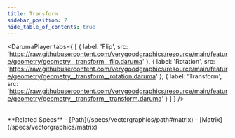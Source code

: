 ```yaml
---
title: Transform
sidebar_position: 7
hide_table_of_contents: true
---
```


<DarumaPlayer
  tabs={
    [
      {
        label: 'Flip',
        src: 'https://raw.githubusercontent.com/verygoodgraphics/resource/main/feature/geometry/geometry__transform__flip.daruma'
      },
      {
        label: 'Rotation',
        src: 'https://raw.githubusercontent.com/verygoodgraphics/resource/main/feature/geometry/geometry__transform__rotation.daruma'
      },
      {
        label: 'Transform',
        src: 'https://raw.githubusercontent.com/verygoodgraphics/resource/main/feature/geometry/geometry__transform__transform.daruma'
      }
    ]
  }
 />

<br />
**Related Specs**
- [Path](/specs/vectorgraphics/path#matrix)
- [Matrix](/specs/vectorgraphics/matrix)
